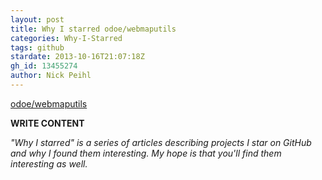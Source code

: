 ```yaml
---
layout: post
title: Why I starred odoe/webmaputils
categories: Why-I-Starred
tags: github
stardate: 2013-10-16T21:07:18Z
gh_id: 13455274
author: Nick Peihl
---
```


[odoe/webmaputils](star.repo.html_url)

**WRITE CONTENT**

*"Why I starred" is a series of articles describing projects I star on GitHub and why I found them interesting. My hope is that you'll find them interesting as well.*

